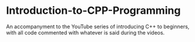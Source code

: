 # Introduction-to-CPP-Programming
An accompanyment to the YouTube series of introducing C++ to beginners, with all code commented with whatever is said during the videos.
